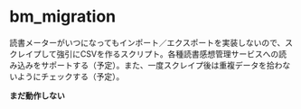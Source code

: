 # bm_migration

読書メーターがいつになってもインポート／エクスポートを実装しないので、スクレイプして強引にCSVを作るスクリプト。各種読書感想管理サービスへの読み込みをサポートする（予定）。また、一度スクレイプ後は重複データを拾わないようにチェックする（予定）。

**まだ動作しない**
